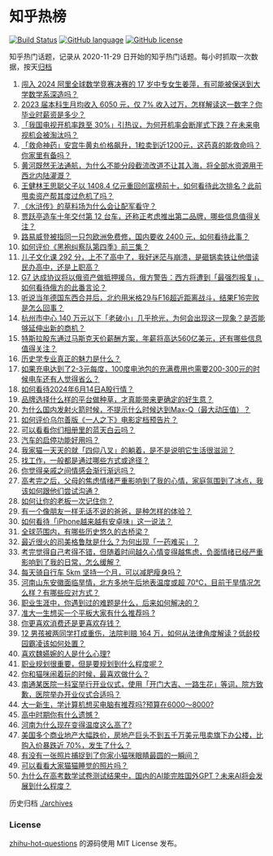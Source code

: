 # 知乎热榜
[![Build Status](https://github.com/ToWeLong/zhihu-hot-questions/workflows/CI/badge.svg)](https://github.com/ToWeLong/zhihu-hot-questions/actions)
[![GitHub language](https://img.shields.io/badge/language-golang-orange.svg)](https://golang.org/)
[![GitHub license](https://img.shields.io/github/license/ToWeLong/zhihu-hot-questions)](https://github.com/ToWeLong/zhihu-hot-questions/blob/main/LICENSE)

知乎热门话题，记录从 2020-11-29 日开始的知乎热门话题。每小时抓取一次数据，按天[归档](./archives)

<!-- BEGIN -->

1. [闯入 2024 阿里全球数学竞赛决赛的 17 岁中专女生姜萍，有可能被保送到大学数学系深造吗？](https://www.zhihu.com/question/658830623)
1. [2023 届本科生月均收入 6050 元，仅 7% 收入过万，怎样解读这一数字？你毕业时薪资是多少？](https://www.zhihu.com/question/658834118)
1. [「我国电视开机率跌至 30%」引热议，为何开机率会断崖式下跌？在未来电视机会被淘汰吗？](https://www.zhihu.com/question/658793442)
1. [「救命神药」安宫牛黄丸价格飙升，1粒卖到近1200元，这药真的能救命吗？你家里有备吗？](https://www.zhihu.com/question/658814427)
1. [黄河既然无法通航，为什么不能分段截流改道不让其入海，将全部水资源用于西北内陆灌溉？](https://www.zhihu.com/question/657742896)
1. [王健林王思聪父子以 1408.4 亿元重回创富榜前十，如何看待此次排名？此前甩卖资产帮其度过危机了吗？](https://www.zhihu.com/question/658817286)
1. [《水浒传》的草料场为什么会让配军看守？](https://www.zhihu.com/question/658714857)
1. [贾跃亭造车十年交付第 12 台车，还称正考虑推出第二品牌，哪些信息值得关注？](https://www.zhihu.com/question/658843249)
1. [路易威登被指同一只包欧洲免费修，国内要收 2400 元，如何看待此事？](https://www.zhihu.com/question/658843262)
1. [如何评价《黑袍纠察队第四季》前三集？](https://www.zhihu.com/question/658837110)
1. [儿子文化课 292 分，上不了高中了，我好迷茫与崩溃，是砸锅卖铁让他借读民办高中，还是上职高？](https://www.zhihu.com/question/656486083)
1. [G7 达成协议将以俄资产做抵押援乌，俄方警告：西方将遭到「最强烈报复」，如何看待俄方的此番言论？](https://www.zhihu.com/question/658877867)
1. [听说当年德国东西合并后，北约用米格29与F16超近距离战斗，结果F16完败是怎么回事？](https://www.zhihu.com/question/653869325)
1. [杭州市中心 140 万元以下「老破小」几乎抢光，为何会出现这一现象？是否能够延伸出新的商机？](https://www.zhihu.com/question/658812835)
1. [特斯拉股东通过马斯克天价薪酬方案，年薪将高达560亿美元，还有哪些信息值得关注？](https://www.zhihu.com/question/658817215)
1. [历史学专业真正的魅力是什么？](https://www.zhihu.com/question/658585145)
1. [如果充电达到了2-3元每度，100度电池包的充满费用也需要200-300元的时候电车还有人觉得省么？](https://www.zhihu.com/question/658392561)
1. [如何看待2024年6月14日A股行情？](https://www.zhihu.com/question/658154644)
1. [品牌选择什么样的平台做种草，才真能带来更确定的好生意？](https://www.zhihu.com/question/658895176)
1. [为什么国内发射火箭时候，不提示什么时候达到Max-Q（最大动压值）？](https://www.zhihu.com/question/658293178)
1. [如何评价乌尔善版《一人之下》电影定档预告片？](https://www.zhihu.com/question/658807467)
1. [可以看看你们相册里的蓝天白云吗？](https://www.zhihu.com/question/658172366)
1. [汽车的启停功能好用吗？](https://www.zhihu.com/question/656782469)
1. [我家猫一天天的就「四仰八叉」的躺着，是不是说明它生活很滋润？](https://www.zhihu.com/question/658625644)
1. [找工作，一般都是通过哪些方式或途径？](https://www.zhihu.com/question/658569869)
1. [你觉得亲戚之间情感会渐行渐远吗？](https://www.zhihu.com/question/651685310)
1. [高考完之后，父母的焦虑情绪严重影响到了我的心情，家庭氛围到了冰点，我该如何跟他们尝试沟通？](https://www.zhihu.com/question/658169316)
1. [如何让你的老板一次记住你？](https://www.zhihu.com/question/657650871)
1. [有一个像朋友一样无话不说的爸爸，是种怎样的体验？](https://www.zhihu.com/question/658619262)
1. [如何看待「iPhone越来越有安卓味」这一说法？](https://www.zhihu.com/question/658672112)
1. [全球范围内，有哪些历史悠久的古桥梁？](https://www.zhihu.com/question/658208619)
1. [最近很⽕的司美格鲁肽是什么？为何出现「⼀药难买」？](https://www.zhihu.com/question/655495463)
1. [考完觉得自己考得不错，但随着时间越久心情变得越焦虑，负面情绪已经严重影响到了我的日常，怎么缓解？](https://www.zhihu.com/question/658169322)
1. [每天骑自行车 5km 坚持一个月，可以减肥瘦身吗？](https://www.zhihu.com/question/658575449)
1. [河南山东安徽面临旱情，北方多地午后地表温度或超 70℃，目前干旱情况怎么样？有哪些应对方式？](https://www.zhihu.com/question/658793131)
1. [职业生涯中，你遇到过的难题是什么，后来如何解决的？](https://www.zhihu.com/question/658569332)
1. [准大一生想买一个平板大家有什么推荐吗               ?](https://www.zhihu.com/question/658433780)
1. [你更喜欢消费还是更喜欢存钱？](https://www.zhihu.com/question/658571176)
1. [12 男孩被两同学打成重伤，法院判赔 164 万，如何从法律角度解读？低龄校园霸凌该如何处置？](https://www.zhihu.com/question/658733788)
1. [喜欢魏嬿婉的人是什么心理?](https://www.zhihu.com/question/655342965)
1. [职业规划很重要，但是要规划到什么程度呢？](https://www.zhihu.com/question/657549192)
1. [你和猫咪闹着玩的时候，最喜欢做什么？](https://www.zhihu.com/question/654390521)
1. [南通某医院一科室举行开业仪式，使用「开门大吉、一路生花」等词，院方致歉，医院举办开业仪式合适吗？](https://www.zhihu.com/question/658828899)
1. [大一新生，学计算机想买电脑有推荐吗?预算在6000～8000?](https://www.zhihu.com/question/655046963)
1. [高中时期你有什么遗憾？](https://www.zhihu.com/question/657558907)
1. [河南为什么现在变得温度这么高了?](https://www.zhihu.com/question/658724653)
1. [美国多个商业地产大幅跌价，房地产巨头不到五千万美元甩卖旗下办公楼，比购入价暴跌近 70%，发生了什么？](https://www.zhihu.com/question/658813117)
1. [有没有一张照片捕捉到了你家小猫咪眼睛最圆的一瞬间？](https://www.zhihu.com/question/652390545)
1. [可以看看大家猫猫睡觉的照片吗？](https://www.zhihu.com/question/655975133)
1. [为什么在高考数学试卷测试结果中，国内的AI能完胜国外GPT？未来AI将会发展到什么程度？](https://www.zhihu.com/question/658842522)

<!-- END -->

历史归档 [./archives](./archives)


### License
[zhihu-hot-questions](https://github.com/towelong/zhihu-hot-questions) 的源码使用 MIT License 发布。